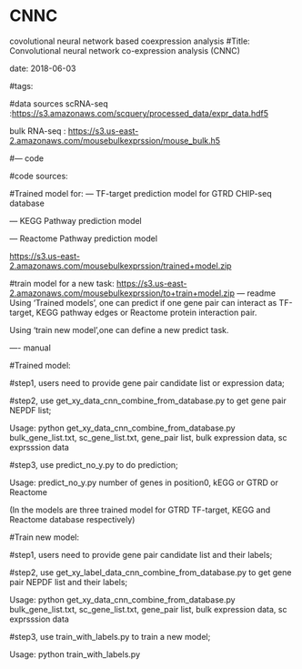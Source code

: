 # CNNC
covolutional neural network based coexpression analysis
#Title: Convolutional neural network co-expression analysis (CNNC)

date: 2018-06-03

#tags:

#data sources
scRNA-seq :https://s3.amazonaws.com/scquery/processed_data/expr_data.hdf5

bulk RNA-seq : https://s3.us-east-2.amazonaws.com/mousebulkexprssion/mouse_bulk.h5

#— code

#code sources:

#Trained model for:
— TF-target prediction model for GTRD CHIP-seq database

— KEGG Pathway prediction model

— Reactome Pathway prediction model

https://s3.us-east-2.amazonaws.com/mousebulkexprssion/trained+model.zip

#train model for a new task:
https://s3.us-east-2.amazonaws.com/mousebulkexprssion/to+train+model.zip
— readme
Using ‘Trained models’, one can predict if one gene pair can interact as TF-target, KEGG pathway edges or Reactome protein interaction pair.

Using ‘train new model’,one can define a new predict task.

—- manual

#Trained model:

#step1, users need to provide gene pair candidate list or expression data;

#step2, use get_xy_data_cnn_combine_from_database.py to get gene pair NEPDF list;

Usage: python get_xy_data_cnn_combine_from_database.py bulk_gene_list.txt, sc_gene_list.txt, gene_pair list, bulk expression data, sc exprsssion data

#step3, use predict_no_y.py to do prediction;

Usage: predict_no_y.py number of genes in position0, kEGG or GTRD or Reactome

(In the models are three trained model for GTRD TF-target, KEGG and Reactome database respectively)

#Train new model:

#step1, users need to provide gene pair candidate list and their labels;

#step2, use get_xy_label_data_cnn_combine_from_database.py to get gene pair NEPDF list and their labels;

Usage: python get_xy_data_cnn_combine_from_database.py bulk_gene_list.txt, sc_gene_list.txt, gene_pair list, bulk expression data, sc exprsssion data

#step3, use train_with_labels.py to train a new model;

Usage: python train_with_labels.py
